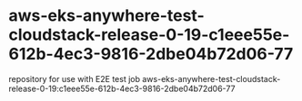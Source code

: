 # aws-eks-anywhere-test-cloudstack-release-0-19-c1eee55e-612b-4ec3-9816-2dbe04b72d06-77
repository for use with E2E test job aws-eks-anywhere-test-cloudstack-release-0-19:c1eee55e-612b-4ec3-9816-2dbe04b72d06-77
